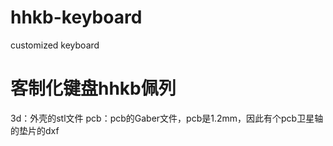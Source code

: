 # hhkb-keyboard
customized keyboard

# 客制化键盘hhkb佩列
3d：外壳的stl文件
pcb：pcb的Gaber文件，pcb是1.2mm，因此有个pcb卫星轴的垫片的dxf
